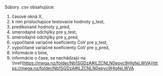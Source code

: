 Súbory .csv obsahujúce:
1. časové okná X,
2. k nim prislúchajúce testovacie hodnoty y_test,
3. predikované hodnoty y_pred,
4. smerodajné odchýlky pre y_test,
5. smerodajné odchýlky pre y_pred,
6. vypočítané variačné koeficienty CoV pre y_test,
7. vypočítané variačné koeficienty CoV pre y_pred,
8. informácie o bine,
9. informácie o čase,
sa nachádzajú na \href{https://mega.nz/folder/Nb1SGDzA#ILZCNLN0epyc9HIgfeLWVA}https://mega.nz/folder/Nb1SGDzA#ILZCNLN0epyc9HIgfeLWVA
